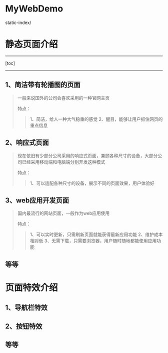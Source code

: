 # MyWebDemo
static-index/
# 静态页面介绍
---

[toc]

---

## 1、简洁带有轮播图的页面

>一般来说国外的公司会喜欢采用的一种官网主页
>
>特点：
>>1、简洁，给人一种大气稳重的感觉
   2、醒目，能够让用户抓住网页的重点信息


## 2、响应式页面

>现在依旧有少部分公司采用的响应式页面，兼顾各种尺寸的设备，大部分公司已经采用移动端和电脑端分别开发这种模式
>
>特点：
>>1、可以适配各种尺寸的设备，展示不同的页面效果，用户体验好


## 3、web应用开发页面

>国内最流行的网站页面，一般作为web应用使用
>
>特点：
>>1、可以实时更新，只需刷新页面就能获得最新应用功能
>>2、维护成本相对低
>>3、无需下载，只需要浏览器，用户随时随地都能使用应用功能

## 等等

# 页面特效介绍

## 1、导航栏特效

## 2、按钮特效

## 等等
